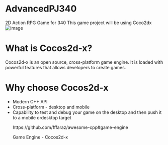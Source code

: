 # AdvancedPJ340
2D Action RPG Game for 340
This game project will be using Coco2dx ![image](http://media.pocketgamer.biz/2014/5/18898/cocos2d-x-r100x100.jpg)
<h1>What is Cocos2d-x?</h1>
Cocos2d-x is an open source, cross-platform game engine. It is loaded with powerful features that allows developers to create games.
<h1>Why choose Cocos2d-x</h1>
<ul>
<li> Modern C++ API </li>
<li>Cross-platform - desktop and mobile</li>
<li> Capability to test and debug your game on the desktop and then push it to a mobile ordesktop target</li>
</ul>
<ul>
<p>
https://github.com/fffaraz/awesome-cpp#game-engine</p>
<p>Game Engine - Cocos2d-x </p>
